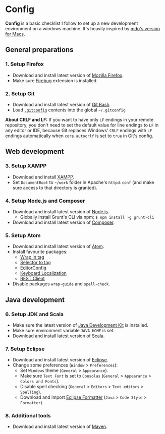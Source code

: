 # Config

**Config** is a basic checklist I follow to set up a new development environment on a windows machine. It's heavily inspired by [mdo's version for Macs](https://www.github.com/mdo/config/).

## General preparations

### 1. Setup Firefox

- Download and install latest version of [Mozilla Firefox](https://www.mozilla.org/en-US/firefox/new/).
- Make sure [Firebug](http://www.getfirebug.com/) extension is installed.

### 2. Setup Git

- Download and install latest version of [Git Bash](https://www.git-scm.com/).
- Load [`.gitconfig`](/.gitconfig) contents into the global `~/.gitconfig`

**About CRLF and LF:** If you want to have only `LF` endings in your remote repository, you don't need to set the default value for line endings to `LF` in any editor or IDE, because Git replaces Windows' `CRLF` endings with `LF` endings automatically when `core.autocrlf` is set to `true` in Git's config.

## Web development

### 3. Setup XAMPP
- Download and install [XAMPP](https://www.apachefriends.org/index.html).
- Set `DocumentRoot` to `~/work` folder in Apache's `httpd.conf` (and make sure access to that directory is granted).

### 4. Setup Node.js and Composer

- Download and install latest version of [Node.js](https://www.nodejs.org/en/).
  - Globally install Grunt's CLI via npm: `$ npm install -g grunt-cli`
- Download and install latest version of [Composer](https://www.getcomposer.org/).

### 5. Setup Atom

- Download and install latest version of [Atom](https://www.atom.io/).
- Install favourite packages:
  - [Wrap in tag](https://www.atom.io/packages/atom-wrap-in-tag/)
  - [Selector to tag](https://www.atom.io/packages/selector-to-tag/)
  - [EditorConfig](https://www.atom.io/packages/editorconfig/)
  - [Keyboard Localization](https://www.atom.io/packages/keyboard-localization/)
  - [REST Client](https://www.atom.io/packages/rest-client/)
- Disable packages `wrap-guide` and `spell-check`.

## Java development

### 6. Setup JDK and Scala

- Make sure the latest version of [Java Development Kit](http://www.oracle.com/technetwork/java/javase/downloads/index.html) is installed.
- Make sure environment variable `JAVA_HOME` is set.
- Download and install latest version of [Scala](https://www.scala-lang.org/).

### 7. Setup Eclipse

- Download and install latest version of [Eclipse](https://www.eclipse.org/).
- Change some preferences (`Window` > `Preferences`):
  - Set `Windows` theme (`General` > `Appearance`).
  - Make sure `Text Font` is set to `Consolas` (`General` > `Appearance` > `Colors and Fonts`).
  - Disable spell checking (`General` > `Editors` > `Text editors` > `Spelling`).
  - Download and import [Eclipse Formatter](https://gist.github.com/SkeletonEye/8a8818a29a456e9438330e207206a7c1/) (`Java` > `Code Style` > `Formatter`).

### 8. Additional tools

- Download and install latest version of [Maven](https://maven.apache.org/).
